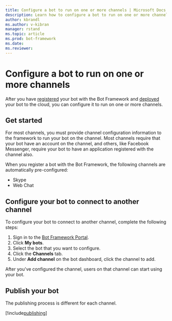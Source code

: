 ```yaml
---
title: Configure a bot to run on one or more channels | Microsoft Docs
description: Learn how to configure a bot to run on one or more channels using the Bot Framework Portal.
author: kbrandl
ms.author: v-kibran
manager: rstand
ms.topic: article
ms.prod: bot-framework
ms.date: 
ms.reviewer:
---
```


# Configure a bot to run on one or more channels

After you have [registered](~/portal-register-bot.md) your bot with the Bot Framework and [deployed](~/publish-bot-overview.md) your bot to the cloud, 
you can configure it to run on one or more channels. 

## Get started
For most channels, you must provide channel configuration information to the framework to run your bot on the channel. Most channels require that your bot have an account on the channel, and others, like Facebook Messenger, require your bot to have an application registered with the channel also.

When you register a bot with the Bot Framework, the following channels are automatically pre-configured:

- Skype
- Web Chat

## Configure your bot to connect to another channel

To configure your bot to connect to another channel, complete the following steps:

1. Sign in to the <a href="https://dev.botframework.com" target="_blank">Bot Framework Portal</a>.
2. Click **My bots**. 
3. Select the bot that you want to configure.
4. Click the **Channels** tab.
5. Under **Add channel** on the bot dashboard, click the channel to add.

After you've configured the channel, users on that channel can start using your bot.

## Publish your bot
The publishing process is different for each channel. 

[!include[publishing](~/includes/snippet-publish-to-channel.md)]






